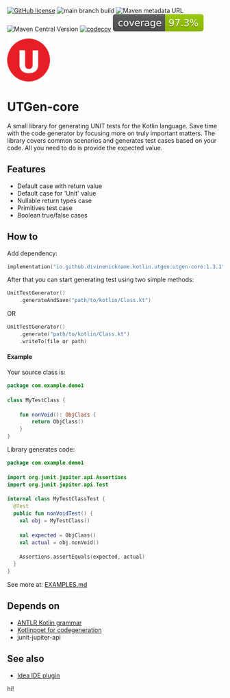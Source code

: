 [![GitHub license](https://img.shields.io/badge/license-Apache%20License%202.0-blue.svg?style=flat)](https://www.apache.org/licenses/LICENSE-2.0)
![main branch build](https://github.com/divinenickname/utgen-kotlin-core/actions/workflows/PR-and-main-build.yml/badge.svg)
![Maven metadata URL](https://img.shields.io/maven-metadata/v?metadataUrl=https://repo1.maven.org/maven2/io/github/divinenickname/kotlin/utgen/utgen-core/maven-metadata.xml&style=flat&label=sonatype-central&color=green)
![Maven Central Version](https://img.shields.io/maven-central/v/io.github.divinenickname.kotlin.utgen/utgen-core?style=flat&color=green)
[![codecov](https://codecov.io/gh/divinenickname/utgen-kotlin-core/graph/badge.svg?token=4KI0YNW3RF)](https://codecov.io/gh/divinenickname/utgen-kotlin-core)
![Coverage](.github/badges/jacoco.svg)

<img width="100px" src="./logo.svg"  alt="Logo image. Red circle with letter U inside."/><br>
# UTGen-core 

A small library for generating UNIT tests for the Kotlin language. Save time with the code generator by focusing more 
on truly important matters. The library covers common scenarios and generates test cases based on your code. All you 
need to do is provide the expected value.

## Features
- Default case with return value
- Default case for 'Unit' value
- Nullable return types case
- Primitives test case
- Boolean true/false cases

## How to
Add dependency:
```kotlin
implementation("io.github.divinenickname.kotlin.utgen:utgen-core:1.3.1")
```

After that you can start generating test using two simple methods:
```kotlin
UnitTestGenerator()
    .generateAndSave("path/to/kotlin/Class.kt")
```

OR
```kotlin
UnitTestGenerator()
    .generate("path/to/kotlin/Class.kt")
    .writeTo(file or path)
```

#### Example
Your source class is:
```kotlin
package com.example.demo1

class MyTestClass {

    fun nonVoid(): ObjClass {
        return ObjClass()
    }
}
```

Library generates code:
```kotlin
package com.example.demo1

import org.junit.jupiter.api.Assertions
import org.junit.jupiter.api.Test

internal class MyTestClassTest {
  @Test
  public fun nonVoidTest() {
    val obj = MyTestClass()

    val expected = ObjClass()
    val actual = obj.nonVoid()

    Assertions.assertEquals(expected, actual)
  }
}
```

See more at: [EXAMPLES.md](EXAMPLES.md)

## Depends on

- [ANTLR Kotlin grammar](https://github.com/Kotlin/kotlin-spec)
- [Kotlinpoet for codegeneration](https://github.com/square/kotlinpoet)
- junit-jupiter-api

## See also
- [Idea IDE plugin](https://github.com/divinenickname/utgen-kotlin-idea-plugin)


hi!
